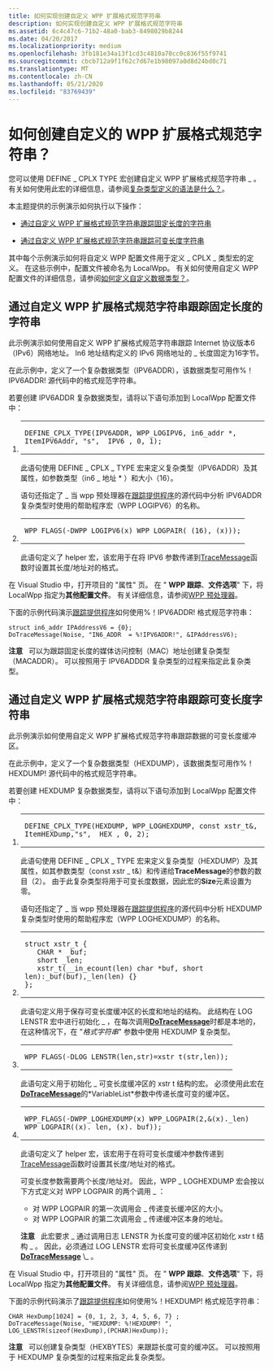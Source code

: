 ```yaml
---
title: 如何实现创建自定义 WPP 扩展格式规范字符串
description: 如何实现创建自定义 WPP 扩展格式规范字符串
ms.assetid: 6c4c47c6-71b2-48a0-bab3-8498029b8244
ms.date: 04/20/2017
ms.localizationpriority: medium
ms.openlocfilehash: 3fb181e34a13f1cd3c4810a70cc0c836f55f9741
ms.sourcegitcommit: cbcb712a9f1f62c7d67e1b98097a0d8d24bd0c71
ms.translationtype: MT
ms.contentlocale: zh-CN
ms.lasthandoff: 05/21/2020
ms.locfileid: "83769439"
---
```

# <a name="how-do-i-create-custom-wpp-extended-format-specification-strings"></a>如何创建自定义的 WPP 扩展格式规范字符串？


您可以使用 DEFINE \_ CPLX TYPE 宏创建自定义 WPP 扩展格式规范字符串 \_ 。 有关如何使用此宏的详细信息，请参阅[复杂类型定义的语法是什么？](what-is-the-syntax-of-the-complex-types-definition-.md)。

本主题提供的示例演示如何执行以下操作：

- [通过自定义 WPP 扩展格式规范字符串跟踪固定长度的字符串](#trace-fixed-length-strings-through-custom-wpp-extended-format-specification-strings)

- [通过自定义 WPP 扩展格式规范字符串跟踪可变长度字符串](#trace-variable-length-strings-through-custom-wpp-extended-format-specification-strings)

其中每个示例演示如何将自定义 WPP 配置文件用于定义 \_ CPLX \_ 类型宏的定义。 在这些示例中，配置文件被命名为 LocalWpp。 有关如何使用自定义 WPP 配置文件的详细信息，请参阅[如何定义自定义数据类型？](how-do-you-define-custom-data-types-.md)。

## <a name="trace-fixed-length-strings-through-custom-wpp-extended-format-specification-strings"></a>通过自定义 WPP 扩展格式规范字符串跟踪固定长度的字符串

此示例演示如何使用自定义 WPP 扩展格式规范字符串跟踪 Internet 协议版本6（IPv6）网络地址。 In6 地址结构定义的 IPv6 网络地址的 \_ 长度固定为16字节。

在此示例中，定义了一个复杂数据类型（IPV6ADDR），该数据类型可用作%！IPV6ADDR! 源代码中的格式规范字符串。

若要创建 IPV6ADDR 复杂数据类型，请将以下语句添加到 LocalWpp 配置文件中：

1.  <span codelanguage=""></span>
    <table>
    <colgroup>
    <col width="100%" />
    </colgroup>
    <tbody>
    <tr class="odd">
    <td align="left"><pre><code>DEFINE_CPLX_TYPE(IPV6ADDR, WPP_LOGIPV6, in6_addr *, ItemIPV6Addr, "s", _IPV6_, 0, 1);</code></pre></td>
    </tr>
    </tbody>
    </table>

    此语句使用 DEFINE \_ CPLX \_ TYPE 宏来定义复杂类型（IPV6ADDR）及其属性，如参数类型（in6 \_ 地址 \* ）和大小（16）。

    语句还指定了 \_ 当 wpp 预处理器在[跟踪提供程序](trace-provider.md)的源代码中分析 IPV6ADDR 复杂类型时使用的帮助程序宏（WPP LOGIPV6）的名称。

2.  <span codelanguage=""></span>
    <table>
    <colgroup>
    <col width="100%" />
    </colgroup>
    <tbody>
    <tr class="odd">
    <td align="left"><pre><code>WPP_FLAGS(-DWPP_LOGIPV6(x) WPP_LOGPAIR( (16), (x)));</code></pre></td>
    </tr>
    </tbody>
    </table>

    此语句定义了 helper 宏，该宏用于在将 IPV6 参数传递到[TraceMessage](https://docs.microsoft.com/windows/win32/api/evntrace/nf-evntrace-tracemessage)函数时设置其长度/地址对的格式。

在 Visual Studio 中，打开项目的 "属性" 页。 在 " **WPP 跟踪**、**文件选项**" 下，将 LocalWpp 指定为**其他配置文件**。 有关详细信息，请参阅[WPP 预处理器](wpp-preprocessor.md)。

下面的示例代码演示[跟踪提供程序](trace-provider.md)如何使用%！IPV6ADDR! 格式规范字符串：

```
struct in6_addr IPAddressV6 = {0};
DoTraceMessage(Noise, "IN6_ADDR  = %!IPV6ADDR!", &IPAddressV6);
```

**注意**   可以为跟踪固定长度的媒体访问控制（MAC）地址创建复杂类型（MACADDR）。 可以按照用于 IPV6ADDDR 复杂类型的过程来指定此复杂类型。

 

## <a name="trace-variable-length-strings-through-custom-wpp-extended-format-specification-strings"></a>通过自定义 WPP 扩展格式规范字符串跟踪可变长度字符串

此示例演示如何使用自定义 WPP 扩展格式规范字符串跟踪数据的可变长度缓冲区。

在此示例中，定义了一个复杂数据类型（HEXDUMP），该数据类型可用作%！HEXDUMP! 源代码中的格式规范字符串。

若要创建 HEXDUMP 复杂数据类型，请将以下语句添加到 LocalWpp 配置文件中：

1.  <span codelanguage=""></span>
    <table>
    <colgroup>
    <col width="100%" />
    </colgroup>
    <tbody>
    <tr class="odd">
    <td align="left"><pre><code>DEFINE_CPLX_TYPE(HEXDUMP, WPP_LOGHEXDUMP, const xstr_t&, ItemHEXDump,"s", _HEX_, 0, 2);</code></pre></td>
    </tr>
    </tbody>
    </table>

    此语句使用 DEFINE \_ CPLX \_ TYPE 宏来定义复杂类型（HEXDUMP）及其属性，如其参数类型（const xstr \_ t&）和传递给**TraceMessage**的参数的数目（2）。 由于此复杂类型将用于可变长度数据，因此宏的**Size**元素设置为零。

    语句还指定了 \_ 当 wpp 预处理器在[跟踪提供程序](trace-provider.md)的源代码中分析 HEXDUMP 复杂类型时使用的帮助程序宏（WPP LOGHEXDUMP）的名称。

2.  <span codelanguage=""></span>
    <table>
    <colgroup>
    <col width="100%" />
    </colgroup>
    <tbody>
    <tr class="odd">
    <td align="left"><pre><code>struct xstr_t {
       CHAR * _buf;
       short _len;
       xstr_t(__in_ecount(len) char *buf, short len):_buf(buf),_len(len) {}
    };</code></pre></td>
    </tr>
    </tbody>
    </table>

    此语句定义用于保存可变长度缓冲区的长度和地址的结构。 此结构在 LOG LENSTR 宏中进行初始化 \_ ，在每次调用[**DoTraceMessage**](https://docs.microsoft.com/previous-versions/windows/hardware/previsioning-framework/ff544918(v=vs.85))时都是本地的，在这种情况下，在 "*格式字符串*" 参数中使用 HEXDUMP 复杂类型。

3.  <span codelanguage=""></span>
    <table>
    <colgroup>
    <col width="100%" />
    </colgroup>
    <tbody>
    <tr class="odd">
    <td align="left"><pre><code>WPP_FLAGS(-DLOG_LENSTR(len,str)=xstr_t(str,len));</code></pre></td>
    </tr>
    </tbody>
    </table>

    此语句定义用于初始化 \_ 可变长度缓冲区的 xstr t 结构的宏。 必须使用此宏在[**DoTraceMessage**](https://docs.microsoft.com/previous-versions/windows/hardware/previsioning-framework/ff544918(v=vs.85))的*VariableList*参数中传递长度可变的缓冲区。

4.  <span codelanguage=""></span>
    <table>
    <colgroup>
    <col width="100%" />
    </colgroup>
    <tbody>
    <tr class="odd">
    <td align="left"><pre><code>WPP_FLAGS(-DWPP_LOGHEXDUMP(x) WPP_LOGPAIR(2,&(x)._len) WPP_LOGPAIR((x)._len, (x)._buf));</code></pre></td>
    </tr>
    </tbody>
    </table>

    此语句定义了 helper 宏，该宏用于在将可变长度缓冲参数传递到[TraceMessage](https://docs.microsoft.com/windows/win32/api/evntrace/nf-evntrace-tracemessage)函数时设置其长度/地址对的格式。

    可变长度参数需要两个长度/地址对。 因此，WPP \_ LOGHEXDUMP 宏会按以下方式定义对 WPP LOGPAIR 的两个调用 \_ ：

    -   对 WPP LOGPAIR 的第一次调用会 \_ 传递变长缓冲区的大小。
    -   对 WPP LOGPAIR 的第二次调用会 \_ 传递缓冲区本身的地址。

    **注意**   此宏要求 \_ 通过调用日志 LENSTR 为长度可变的缓冲区初始化 xstr t 结构 \_ 。 因此，必须通过 LOG LENSTR 宏将可变长度缓冲区传递到[**DoTraceMessage**](https://docs.microsoft.com/previous-versions/windows/hardware/previsioning-framework/ff544918(v=vs.85)) \_ 。

     

在 Visual Studio 中，打开项目的 "属性" 页。 在 " **WPP 跟踪**、**文件选项**" 下，将 LocalWpp 指定为**其他配置文件**。 有关详细信息，请参阅[WPP 预处理器](wpp-preprocessor.md)。

下面的示例代码演示了[跟踪提供程序](trace-provider.md)如何使用%！HEXDUMP! 格式规范字符串：

```
CHAR HexDump[1024] = {0, 1, 2, 3, 4, 5, 6, 7} ;
DoTraceMessage(Noise, "HEXDUMP: %!HEXDUMP! ", LOG_LENSTR(sizeof(HexDump),(PCHAR)HexDump));
```

**注意**   可以创建复杂类型（HEXBYTES）来跟踪长度可变的缓冲区。 可以按照用于 HEXDUMP 复杂类型的过程来指定此复杂类型。 





